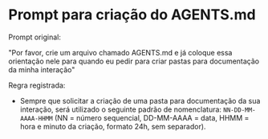 # Prompt para criação do AGENTS.md

Prompt original:

"Por favor, crie um arquivo chamado AGENTS.md e já coloque essa orientação nele para quando eu pedir para criar pastas para documentação da minha interação"

Regra registrada:
- Sempre que solicitar a criação de uma pasta para documentação da sua interação, será utilizado o seguinte padrão de nomenclatura: `NN-DD-MM-AAAA-HHMM` (NN = número sequencial, DD-MM-AAAA = data, HHMM = hora e minuto da criação, formato 24h, sem separador).